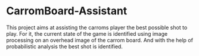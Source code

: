 # CarromBoard-Assistant

This project aims at assisting the carroms player the best possible shot to play. For it, the current state of the game is identified using image processing on an overhead image of the carrom board. And with the help of probabilistic analysis the best shot is identified.
